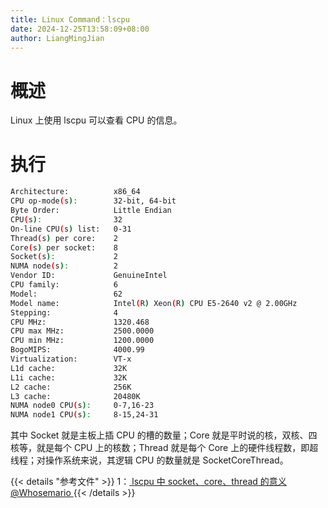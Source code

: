 ```yaml
---
title: Linux Command：lscpu
date: 2024-12-25T13:58:09+08:00
author: LiangMingJian
---
```


# 概述

Linux 上使用 lscpu 可以查看 CPU 的信息。

# 执行

```bash
Architecture:          x86_64
CPU op-mode(s):        32-bit, 64-bit
Byte Order:            Little Endian
CPU(s):                32
On-line CPU(s) list:   0-31
Thread(s) per core:    2
Core(s) per socket:    8
Socket(s):             2
NUMA node(s):          2
Vendor ID:             GenuineIntel
CPU family:            6
Model:                 62
Model name:            Intel(R) Xeon(R) CPU E5-2640 v2 @ 2.00GHz
Stepping:              4
CPU MHz:               1320.468
CPU max MHz:           2500.0000
CPU min MHz:           1200.0000
BogoMIPS:              4000.99
Virtualization:        VT-x
L1d cache:             32K
L1i cache:             32K
L2 cache:              256K
L3 cache:              20480K
NUMA node0 CPU(s):     0-7,16-23
NUMA node1 CPU(s):     8-15,24-31
```

其中 Socket 就是主板上插 CPU 的槽的数量；Core 就是平时说的核，双核、四核等，就是每个 CPU 上的核数；Thread 就是每个 Core 上的硬件线程数，即超线程；对操作系统来说，其逻辑 CPU 的数量就是 SocketCoreThread。

{{< details "参考文件" >}} 
1：[ lscpu 中 socket、core、thread 的意义 @Whosemario ](http://whosemario.github.io/2016/05/20/lscpu-cmd)
{{< /details >}}

